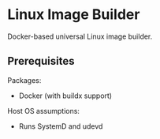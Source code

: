 # Linux Image Builder

Docker-based universal Linux image builder.

## Prerequisites

Packages:
- Docker (with buildx support)

Host OS assumptions:
- Runs SystemD and udevd
